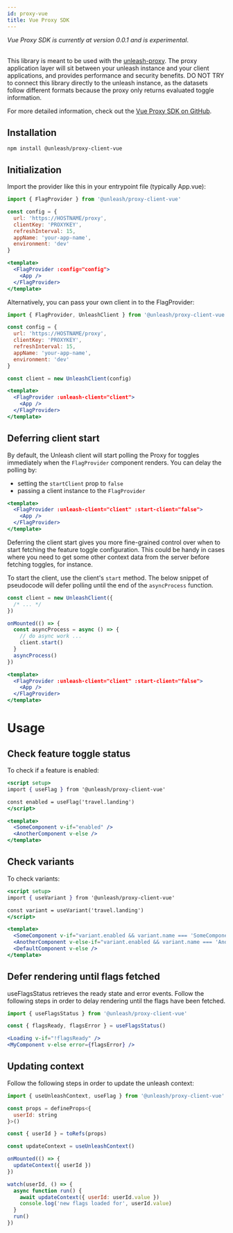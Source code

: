 ```yaml
---
id: proxy-vue
title: Vue Proxy SDK
---
```


<div class="alert alert--info" role="alert">
  <em>Vue Proxy SDK is currently at version 0.0.1 and is experimental</em>.
</div>
<br/>

This library is meant to be used with the [unleash-proxy](https://github.com/Unleash/unleash-proxy). The proxy application layer will sit between your unleash instance and your client applications, and provides performance and security benefits. DO NOT TRY to connect this library directly to the unleash instance, as the datasets follow different formats because the proxy only returns evaluated toggle information.

For more detailed information, check out the [Vue Proxy SDK on GitHub](https://github.com/Unleash/proxy-client-vue).

## Installation

```shell npm2yarn
npm install @unleash/proxy-client-vue
```

## Initialization

Import the provider like this in your entrypoint file (typically App.vue):

```jsx
import { FlagProvider } from '@unleash/proxy-client-vue'

const config = {
  url: 'https://HOSTNAME/proxy',
  clientKey: 'PROXYKEY',
  refreshInterval: 15,
  appName: 'your-app-name',
  environment: 'dev'
}

<template>
  <FlagProvider :config="config">
    <App />
  </FlagProvider>
</template>
```

Alternatively, you can pass your own client in to the FlagProvider:

```jsx
import { FlagProvider, UnleashClient } from '@unleash/proxy-client-vue'

const config = {
  url: 'https://HOSTNAME/proxy',
  clientKey: 'PROXYKEY',
  refreshInterval: 15,
  appName: 'your-app-name',
  environment: 'dev'
}

const client = new UnleashClient(config)

<template>
  <FlagProvider :unleash-client="client">
    <App />
  </FlagProvider>
</template>
```

## Deferring client start

By default, the Unleash client will start polling the Proxy for toggles immediately when the `FlagProvider` component renders. You can delay the polling by:

- setting the `startClient` prop to `false`
- passing a client instance to the `FlagProvider`

```jsx
<template>
  <FlagProvider :unleash-client="client" :start-client="false">
    <App />
  </FlagProvider>
</template>
```

Deferring the client start gives you more fine-grained control over when to start fetching the feature toggle configuration. This could be handy in cases where you need to get some other context data from the server before fetching toggles, for instance.

To start the client, use the client's `start` method. The below snippet of pseudocode will defer polling until the end of the `asyncProcess` function.

```jsx
const client = new UnleashClient({
  /* ... */
})

onMounted(() => {
  const asyncProcess = async () => {
    // do async work ...
    client.start()
  }
  asyncProcess()
})

<template>
  <FlagProvider :unleash-client="client" :start-client="false">
    <App />
  </FlagProvider>
</template>
```

# Usage

## Check feature toggle status

To check if a feature is enabled:

```jsx
<script setup>
import { useFlag } from '@unleash/proxy-client-vue'

const enabled = useFlag('travel.landing')
</script>

<template>
  <SomeComponent v-if="enabled" />
  <AnotherComponent v-else />
</template>
```

## Check variants

To check variants:

```jsx
<script setup>
import { useVariant } from '@unleash/proxy-client-vue'

const variant = useVariant('travel.landing')
</script>

<template>
  <SomeComponent v-if="variant.enabled && variant.name === 'SomeComponent'" />
  <AnotherComponent v-else-if="variant.enabled && variant.name === 'AnotherComponent" />
  <DefaultComponent v-else />
</template>
```

## Defer rendering until flags fetched

useFlagsStatus retrieves the ready state and error events. Follow the following steps in order to delay rendering until the flags have been fetched.

```jsx
import { useFlagsStatus } from '@unleash/proxy-client-vue'

const { flagsReady, flagsError } = useFlagsStatus()

<Loading v-if="!flagsReady" />
<MyComponent v-else error={flagsError} />
```

## Updating context

Follow the following steps in order to update the unleash context:

```jsx
import { useUnleashContext, useFlag } from '@unleash/proxy-client-vue'

const props = defineProps<{
  userId: string
}>()

const { userId } = toRefs(props)

const updateContext = useUnleashContext()

onMounted(() => {
  updateContext({ userId })
})

watch(userId, () => {
  async function run() {
    await updateContext({ userId: userId.value })
    console.log('new flags loaded for', userId.value)
  }
  run()
})
```
